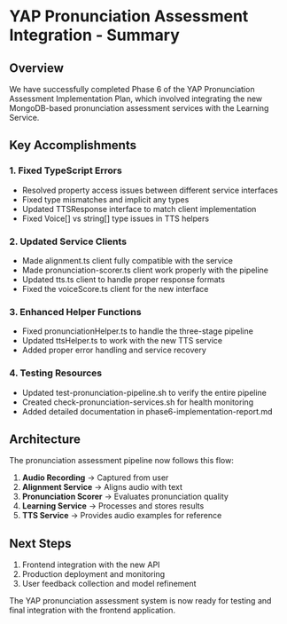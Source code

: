 # YAP Pronunciation Assessment Integration - Summary

## Overview
We have successfully completed Phase 6 of the YAP Pronunciation Assessment Implementation Plan, which involved integrating the new MongoDB-based pronunciation assessment services with the Learning Service.

## Key Accomplishments

### 1. Fixed TypeScript Errors
- Resolved property access issues between different service interfaces
- Fixed type mismatches and implicit any types
- Updated TTSResponse interface to match client implementation
- Fixed Voice[] vs string[] type issues in TTS helpers

### 2. Updated Service Clients
- Made alignment.ts client fully compatible with the service
- Made pronunciation-scorer.ts client work properly with the pipeline
- Updated tts.ts client to handle proper response formats
- Fixed the voiceScore.ts client for the new interface

### 3. Enhanced Helper Functions
- Fixed pronunciationHelper.ts to handle the three-stage pipeline
- Updated ttsHelper.ts to work with the new TTS service
- Added proper error handling and service recovery

### 4. Testing Resources
- Updated test-pronunciation-pipeline.sh to verify the entire pipeline
- Created check-pronunciation-services.sh for health monitoring
- Added detailed documentation in phase6-implementation-report.md

## Architecture
The pronunciation assessment pipeline now follows this flow:

1. **Audio Recording** → Captured from user
2. **Alignment Service** → Aligns audio with text
3. **Pronunciation Scorer** → Evaluates pronunciation quality
4. **Learning Service** → Processes and stores results
5. **TTS Service** → Provides audio examples for reference

## Next Steps
1. Frontend integration with the new API
2. Production deployment and monitoring
3. User feedback collection and model refinement

The YAP pronunciation assessment system is now ready for testing and final integration with the frontend application.
